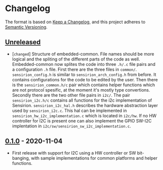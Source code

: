# Changelog

The format is based on [Keep a Changelog](https://keepachangelog.com/en/1.0.0/),
and this project adheres to [Semantic Versioning](https://semver.org/spec/v2.0.0.html).

## [Unreleased]

 * [`changed`] Structure of embedded-common. File names should be more logical
               and the spliting of the different parts of the code as well.
               Embedded-common now splites the code into three `.h/.c` file pairs
               and a configuration `.h` file.
               First there are the three files in `common/`. `sensirion_config.h`
               is similar to `sensirion_arch_config.h` from before. It contains
               configurations for the code to be edited by the user.
               Then there is the `sensirion_common.h/c` pair which contains helper
               functions which are not protocol spesific, at the moment it's mostly
               type convertions.
               Secondly there are the two other file pairs in `i2c/`. The pair
               `sensirion_i2c.h/c` contains all functions for the i2c
               implementation of Sensirion. `sensirion_i2c_hal.h` describes the
               hardware abstraction layer used by `sensirion_i2c.c`. This hal can
               be implemented in `sensirion_hw_i2c_implementation.c` which is
               located in `i2c/hw`. If no HW controller for I2C is present one can
               also implement the GPIO SW-I2C implentation in
               `i2c/sw/sensirion_sw_i2c_implementation.c`.


## [0.1.0] - 2020-11-04

 * First release with support for I2C using a HW controller or SW bit-banging, 
   with sample implementations for common platforms and helper functions.

[Unreleased]: https://github.com/Sensirion/embedded-common/compare/0.1.0...master
[0.1.0]: https://github.com/Sensirion/embedded-common/releases/tag/0.1.0

